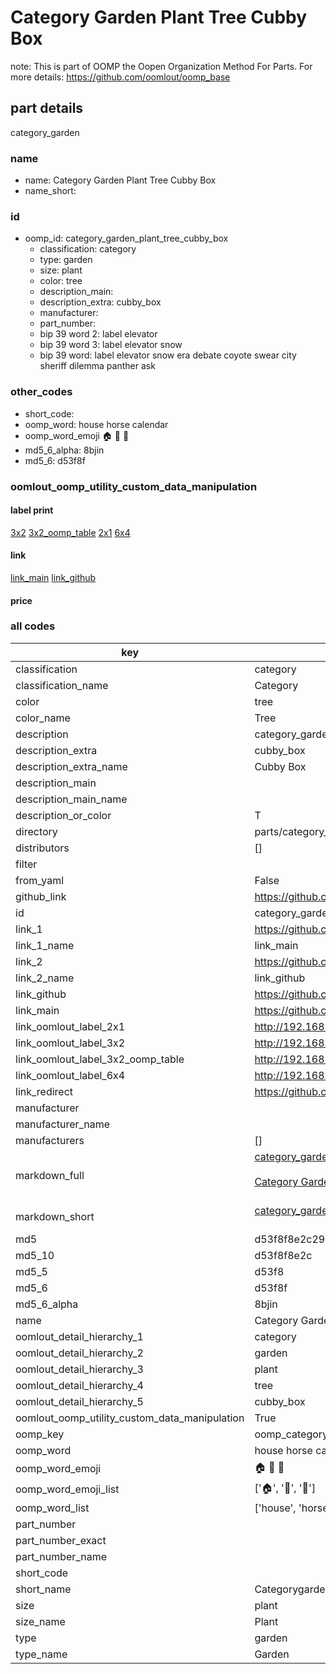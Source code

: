 # Category Garden Plant Tree Cubby Box  

note: This is part of OOMP the Oopen Organization Method For Parts. For more details: https://github.com/oomlout/oomp_base

##  part details
  



category_garden



### name
* name: Category Garden Plant Tree Cubby Box
* name_short: 
### id
* oomp_id: category_garden_plant_tree_cubby_box
  * classification: category
  * type: garden
  * size: plant
  * color: tree
  * description_main: 
  * description_extra: cubby_box
  * manufacturer: 
  * part_number: 
  * bip 39 word 2: label elevator
  * bip 39 word 3: label elevator snow
  * bip 39 word: label elevator snow era debate coyote swear city sheriff dilemma panther ask

### other_codes
* short_code: 
* oomp_word: house horse calendar
* oomp_word_emoji :house: :horse: :calendar:
* md5_6_alpha: 8bjin
* md5_6: d53f8f






### oomlout_oomp_utility_custom_data_manipulation
#### label print
[3x2](http://192.168.1.245:1112/?label=oomp%208bjin)
[3x2_oomp_table](http://192.168.1.108:1112/?label=oomp%208bjin)
[2x1](http://192.168.1.242:1112/?label=oomp%208bjin)
[6x4](http://192.168.1.55:1112/?label=oomp%208bjin)    

#### link

[link_main](https://github.com/oomlout/oomlout_oomp_version_1_messy/tree/main/parts/category_garden_plant_tree_cubby_box) [link_github](https://github.com/oomlout/oomlout_oomp_version_1_messy/tree/main/parts/category_garden_plant_tree_cubby_box)                             

#### price







### all codes 
| key | value |  
| --- | --- |  
| classification | category |  
| classification_name | Category |  
| color | tree |  
| color_name | Tree |  
| description | category_garden |  
| description_extra | cubby_box |  
| description_extra_name | Cubby Box |  
| description_main |  |  
| description_main_name |  |  
| description_or_color | T  |  
| directory | parts/category_garden_plant_tree_cubby_box |  
| distributors | [] |  
| filter |  |  
| from_yaml | False |  
| github_link | https://github.com/oomlout/oomlout_oomp_part_src/tree/main/parts/category_garden_plant_tree_cubby_box |  
| id | category_garden_plant_tree_cubby_box |  
| link_1 | https://github.com/oomlout/oomlout_oomp_version_1_messy/tree/main/parts/category_garden_plant_tree_cubby_box |  
| link_1_name | link_main |  
| link_2 | https://github.com/oomlout/oomlout_oomp_version_1_messy/tree/main/parts/category_garden_plant_tree_cubby_box |  
| link_2_name | link_github |  
| link_github | https://github.com/oomlout/oomlout_oomp_version_1_messy/tree/main/parts/category_garden_plant_tree_cubby_box |  
| link_main | https://github.com/oomlout/oomlout_oomp_version_1_messy/tree/main/parts/category_garden_plant_tree_cubby_box |  
| link_oomlout_label_2x1 | http://192.168.1.242:1112/?label=oomp%208bjin |  
| link_oomlout_label_3x2 | http://192.168.1.245:1112/?label=oomp%208bjin |  
| link_oomlout_label_3x2_oomp_table | http://192.168.1.108:1112/?label=oomp%208bjin |  
| link_oomlout_label_6x4 | http://192.168.1.55:1112/?label=oomp%208bjin |  
| link_redirect | https://github.com/oomlout/oomlout_oomp_version_1_messy/tree/main/parts/category_garden_plant_tree_cubby_box |  
| manufacturer |  |  
| manufacturer_name |  |  
| manufacturers | [] |  
| markdown_full | [category_garden_plant_tree_cubby_box](none)<br>[](none)<br>[Category Garden Plant Tree Cubby Box](none)<br><br> |  
| markdown_short | [category_garden_plant_tree_cubby_box](none)<br><br> |  
| md5 | d53f8f8e2c297b70c69c24c59b11fbe1 |  
| md5_10 | d53f8f8e2c |  
| md5_5 | d53f8 |  
| md5_6 | d53f8f |  
| md5_6_alpha | 8bjin |  
| name | Category Garden Plant Tree Cubby Box |  
| oomlout_detail_hierarchy_1 | category |  
| oomlout_detail_hierarchy_2 | garden |  
| oomlout_detail_hierarchy_3 | plant |  
| oomlout_detail_hierarchy_4 | tree |  
| oomlout_detail_hierarchy_5 | cubby_box |  
| oomlout_oomp_utility_custom_data_manipulation | True |  
| oomp_key | oomp_category_garden_plant_tree_cubby_box |  
| oomp_word | house horse calendar |  
| oomp_word_emoji | :house: :horse: :calendar: |  
| oomp_word_emoji_list | [':house:', ':horse:', ':calendar:'] |  
| oomp_word_list | ['house', 'horse', 'calendar'] |  
| part_number |  |  
| part_number_exact |  |  
| part_number_name |  |  
| short_code |  |  
| short_name | Categorygarden |  
| size | plant |  
| size_name | Plant |  
| type | garden |  
| type_name | Garden |  
